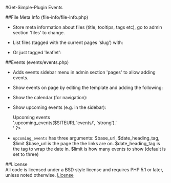 #Get-Simple-Plugin Events

##File Meta Info (file-info/file-info.php)

* Store meta information about files (title, tooltips, tags etc), go to admin section 'files' to change.

* List files (tagged with the current pages 'slug') with:

	<?php echo file_meta_list('tags', return_page_slug()) ?>

* Or just tagged 'leaflet':

	<?php echo file_meta_list('tags', 'leaflet') ?>


##Events (events/events.php)

* Adds events sidebar menu in admin section 'pages' to allow adding events.

* Show events on page by editing the template and adding the following:

	<?php echo events_list() ?>

* Show the calendar (for navigation):

	<?php echo events_calendar() ?>

* Show upcoming events (e.g. in the sidebar):

	<?php echo '<h2>Upcoming events</h2><div class="feature">'.upcoming_events($SITEURL.'events/', 'strong').'</div>' ?>

* `upcoming_events` has three arguments: $base_url, $date_heading_tag, $limit
$base_url is the page the the links are on. $date_heading_tag is the tag to wrap the
date in. $limit is how many events to show (default is set to three)

##License	
All code is licensed under a BSD style license and requires PHP 5.1 or later, unless noted otherwise.
[License](https://github.com/dougrdotnet/get-simple-plugins/blob/master/LICENSE)